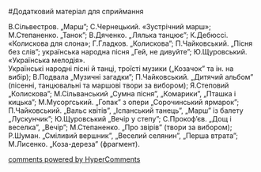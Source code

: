 <div id="hypercomments_widget" class="js-hypercomments-widget invisible"></div>

#Додатковий матеріал для сприймання

В.Сільвестров. „Марш”; С.Чернецький. «Зустрічний марш»; М.Степаненко. „Танок”;  В.Дяченко. „Лялька танцює”; К.Дебюссі. «Колискова для слона»; Г.Гладков. „Колискова”; П.Чайковський. „Пісня без слів”; українська народна пісня „Гей, не дивуйте”; Ю.Щуровський. «Українська мелодія».  <br>
Українські народні пісні й танці, троїсті музики („Козачок” та ін. на вибір); В.Подвала „Музичні загадки”; П.Чайковський. „Дитячий альбом” (пісенні, танцювальні та маршові твори за вибором); Я.Степовий „Колискова”; М.Сільванський „Сумна пісня”, „Комарики”, „Пташка і кицька”; М.Мусоргський. „Гопак” з опери „Сорочинський ярмарок”; П.Чайковський. „Вальс квітів”, „Іспанський танець”, „Марш” із балету „Лускунчик”; Ю.Щуровський „Вечір у степу”; С.Прокоф’єв. „Дощ і веселка”, „Вечір”; М.Степаненко. „Про звірів” (твори за вибором); Р.Шуман. „Сміливий вершник”, „Веселий селянин”, „Перша втрата”; М.Лисенко. „Коза-дереза” (фрагмент).


<div class="js-hypercomments-container">
    <a href="http://hypercomments.com" class="hc-link" title="comments widget">comments powered by HyperComments</a>
</div>